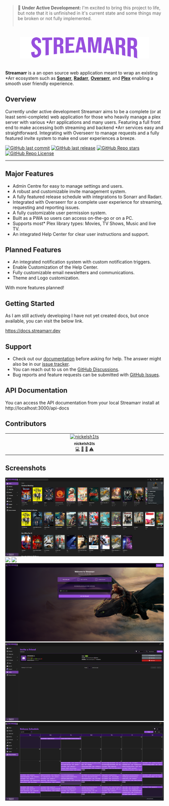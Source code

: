 > 🚧 **Under Active Development:** I'm excited to bring this project to life, but note that it is unfinished in it's current state and some things may be broken or not fully implemented.
<br></br>

<p align="center">
<img src="./public/logo_full.png" alt="Streamarr" style="margin: 20px 0;">
</p>

**Streamarr** is a an open source web application meant to wrap an existing \*Arr ecosystem such as **[Sonarr](https://sonarr.tv/)**, **[Radarr](https://radarr.video/)**, **[Overserr](https://overseerr.dev/)**, and **[Plex](https://www.plex.tv/)** enabling a smooth user friendly experience.

## Overview

Currently under active development Streamarr aims to be a complete (or at least semi-complete) web application for those who heavily manage a plex server with various *Arr applications and many users. Featuring a full front end to make accessing both streaming and backend *Arr services easy and straightforward. Integrating with Overseerr to manage requests and a fully featured invite system to make end user experiences a breeze.

[![GitHub last commit](https://img.shields.io/github/release-date/nickelsh1ts/streamarr?style=for-the-badge&logo=github)](https://github.com/nickelsh1ts/streamarr)
[![GitHub last release](https://img.shields.io/github/v/release/nickelsh1ts/streamarr?style=for-the-badge&logo=github)](https://github.com/nickelsh1ts/streamarr)
[![GitHub Repo stars](https://img.shields.io/github/stars/nickelsh1ts/streamarr?style=for-the-badge&logo=github)](https://github.com/nickelsh1ts/streamarr)
[![GitHub Repo License](https://img.shields.io/github/license/nickelsh1ts/streamarr?style=for-the-badge&logo=github)](https://github.com/nickelsh1ts/streamarr/blob/develop/LICENSE)

---

## Major Features

- Admin Centre for easy to manage settings and users.
- A robust and customizable invite management system.
- A fully featured release schedule with integrations to Sonarr and Radarr.
- Integrated with Overseerr for a complete user experience for streaming, requesting and reporting issues.
- A fully customizable user permission system.
- Built as a PWA so users can access on-the-go or on a PC.
- Supports most\* Plex library types: Movies, TV Shows, Music and live TV.
- An integrated Help Center for clear user instructions and support.

## Planned Features

- An integrated notification system with custom notification triggers.
- Enable Customization of the Help Center.
- Fully customizable email newsletters and communications.
- Theme and Logo customization.

With more features planned!

## Getting Started

As I am still actively developing I have not yet created docs, but once available, you can visit the below link.

https://docs.streamarr.dev

## Support

- Check out our [documentation](https://docs.streamarr.dev) before asking for help. The answer might also be in our [issue tracker](https://github.com/nickelsh1ts/streamarr/issues).
- You can reach out to us on the [GitHub Discussions](https://github.com/nickelsh1ts/streamarr/discussions).
- Bug reports and feature requests can be submitted with [GitHub Issues](https://github.com/nickelsh1ts/streamarr/issues).

## API Documentation

You can access the API documentation from your local Streamarr install at http://localhost:3000/api-docs

## Contributors

<!-- ALL-CONTRIBUTORS-LIST:START - Do not remove or modify this section -->
<!-- prettier-ignore-start -->
<!-- markdownlint-disable -->
<table>
  <tbody>
    <tr>
      <td align="center" valign="top" width="14.28%"><a href="https://nickelsh1ts.com"><img src="https://avatars.githubusercontent.com/u/76549245?v=4?s=100" width="100px;" alt="nickelsh1ts"/><br /><sub><b>nickelsh1ts</b></sub></a><br /><a href="https://github.com/nickelsh1ts/streamarr/commits?author=nickelsh1ts" title="Code">💻</a> <a href="#design-nickelsh1ts" title="Design">🎨</a> <a href="#ideas-nickelsh1ts" title="Ideas, Planning, & Feedback">🤔</a> <a href="https://github.com/nickelsh1ts/streamarr/commits?author=nickelsh1ts" title="Tests">⚠️</a></td>
    </tr>
  </tbody>
</table>
<!-- markdownlint-restore -->
<!-- prettier-ignore-end -->

<!-- ALL-CONTRIBUTORS-LIST:END -->

## Screenshots

<img src="./screenshots/preview.png">
<img src="./screenshots/homepage.png">
<img src="./screenshots/signin.png">
<img src="./screenshots/signup.png">
<img src="./screenshots/invites.png">
<img src="./screenshots/schedule.png">
